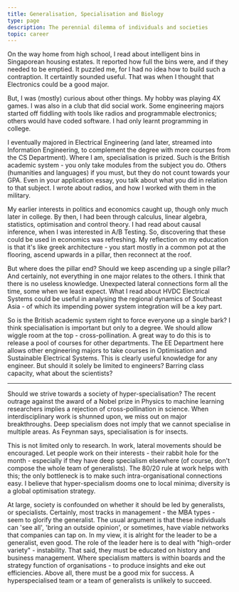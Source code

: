 ```yaml
---
title: Generalisation, Specialisation and Biology
type: page
description: The perennial dilemma of individuals and societies
topic: career
---
```


On the way home from high school, I read about intelligent bins in Singaporean housing estates. It reported how full the bins were, and if they needed to be emptied. It puzzled me, for I had no idea how to build such a contraption. It certaintly sounded useful. That was when I thought that Electronics could be a good major.   

But, I was (mostly) curious about other things. My hobby was playing 4X games. I was also in a club that did social work. Some engineering majors started off fiddling with tools like radios and programmable electronics; others would have coded software. I had only learnt programming in college.   

I eventually majored in Electrical Engineering (and later, streamed into Information Engineering, to complement the degree with more courses from the CS Department). Where I am, specialisation is prized. Such is the British academic system - you only take modules from the subject you do. Others (humanities and languages) if you must, but they do not count towards your GPA. Even in your application essay, you talk about what you did in relation to that subject. I wrote about radios, and how I worked with them in the military.  

My earlier interests in politics and economics caught up, though only much later in college. By then, I had been through calculus, linear algebra, statistics, optimisation and control theory. I had read about causal inference, when I was interested in A/B Testing. So, discovering that these could be used in economics was refreshing. My reflection on my education is that it's like greek architecture - you start mostly in a common pot at the flooring, ascend upwards in a pillar, then reconnect at the roof.  

But where does the pillar end? Should we keep ascending up a single pillar? And certainly, not everything in one major relates to the others. I think that there is no useless knowledge. Unexpected lateral connections form all the time, some when we least expect. What I read about HVDC Electrical Systems could be useful in analysing the regional dynamics of Southeast Asia - of which its impending power system integration will be a key part.  

So is the British academic system right to force everyone up a single bark? I think specialisation is important but only to a degree. We should allow wiggle room at the top - cross-pollination. A great way to do this is to release a pool of courses for other departments. The EE Department here allows other engineering majors to take courses in Optimisation and Sustainable Electrical Systems. This is clearly useful knowledge for any engineer. But should it solely be limited to engineers? Barring class capacity, what about the scientists?  

---

Should we strive towards a society of hyper-specialisation? The recent outrage against the award of a Nobel prize in Physics to machine learning researchers implies a rejection of cross-pollination in science. When interdisciplinary work is shunned upon, we miss out on major breakthroughs. Deep specialism does not imply that we cannot specialise in multiple areas. As Feynman says, specialisation is for insects.  

This is not limited only to research. In work, lateral movements should be encouraged. Let people work on their interests - their rabbit hole for the month - especially if they have deep specialism elsewhere (of course, don't compose the whole team of generalists). The 80/20 rule at work helps with this; the only bottleneck is to make such intra-organisational connections easy. I believe that hyper-specialism dooms one to local minima; diversity is a global optimisation strategy.  

At large, society is confounded on whether it should be led by generalists, or specialists. Certainly, most tracks in management - the MBA types - seem to glorify the generalist. The usual argument is that these individuals can 'see all', 'bring an outside opinion', or sometimes, have viable networks that companies can tap on. In my view, it is alright for the leader to be a generalist, even good. The role of the leader here is to deal with "high-order variety" - instability. That said, they must be educated on history and business management. Where specialism matters is within boards and the strategy function of organisations - to produce insights and eke out efficiencies. Above all, there must be a good mix for success. A hyperspecialised team or a team of generalists is unlikely to succeed.    

